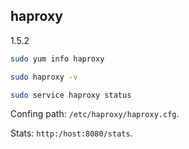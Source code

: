haproxy
-
1.5.2

````sh
sudo yum info haproxy

sudo haproxy -v

sudo service haproxy status
````

Confing path: `/etc/haproxy/haproxy.cfg`.

Stats: `http:/host:8080/stats`.
